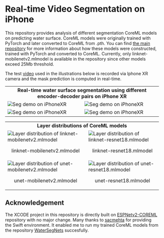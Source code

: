 # Real-time Video Segmentation on iPhone

This repository provides analysis of different segmentation CoreML models on predicting water surface. CoreML models were originally trained with PyTorch and later converted to CoreML from .pth. You can find [the main repository](https://github.com/erdemunal35/WaterSegNets) for more information about how these models were constructed, trained with PyTorch and converted to CoreML. Currently, only linknet-mobilenetv2.mlmodel is available in the repository since other models exceed 25Mb threshold.

The test [video](https://www.youtube.com/watch?v=K1QICrgxTjA&t=131s&ab_channel=LoungeVFilms-RelaxingMusicandNatureSounds) used in the illustrations below is recorded via Iphone XR camera and the mask prediction is computed in real-time.

<table align="center">
    <tr>
        <td colspan=3 align="center"><b>Real-time water surface segmentation using different encoder-decoder pairs on iPhone XR<b></td>
    </tr>
    <tr>
        <td>
            <img src="https://github.com/erdemunal35/Real-time-Video-Segmentation-on-Iphone/blob/master/github_data/linknet_mobilenetv2_gif.gif?raw=true" alt="Seg demo on iPhoneXR"></img>
        </td>
        <td>
            <img src="https://github.com/erdemunal35/Real-time-Video-Segmentation-on-Iphone/blob/master/github_data/linknet_resnet18_gif.gif?raw=true" alt="Seg demo on iPhoneXR"></img>
        </td>
    </tr>
    <tr>
    <td>
            <img src="https://github.com/erdemunal35/Real-time-Video-Segmentation-on-Iphone/blob/master/github_data/unet_mobilenetv2_gif.gif?raw=true" alt="Seg demo on iPhoneXR"></img>
        </td>
        <td>
            <img src="https://github.com/erdemunal35/Real-time-Video-Segmentation-on-Iphone/blob/master/github_data/unet_resnet18_gif.gif?raw=true" alt="Seg demo on iPhoneXR"></img>
        </td>
    </tr>
</table>

<table align="center">
    <tr>
        <td colspan=2 align="center"><b>Layer distributions of CoreML models<b></td>
    </tr>
    <tr>
        <td>
            <img src="https://github.com/erdemunal35/Real-time-Video-Segmentation-on-Iphone/blob/master/github_data/linknet-mobilenetv2.png" alt="Layer distribution of linknet-mobilenetv2.mlmodel"></img><p align="center">linknet-mobilenetv2.mlmodel</p>
        </td>
        <td>
            <img src="https://github.com/erdemunal35/Real-time-Video-Segmentation-on-Iphone/blob/master/github_data/linknet-resnet18.png" alt="Layer distribution of linknet-resnet18.mlmodel"></img><p align="center">linknet-resnet18.mlmodel</p>
        </td>
    </tr>
    <tr>
    <td>
            <img src="https://github.com/erdemunal35/Real-time-Video-Segmentation-on-Iphone/blob/master/github_data/unet-mobilenetv2.png" alt="Layer distribution of unet-mobilenetv2.mlmodel"></img><p align="center">unet-mobilenetv2.mlmodel</p>
        </td>
        <td>
            <img src="https://github.com/erdemunal35/Real-time-Video-Segmentation-on-Iphone/blob/master/github_data/unet-resnet18.png" alt="Layer distribution of unet-resnet18.mlmodel"></img><p align="center">unet-resnet18.mlmodel</p>
        </td>
    </tr>
</table>

## Acknowledgement
The XCODE project in this repository is directly built on [ESPNetv2-COREML](https://github.com/sacmehta/ESPNetv2-COREML) repository with no major change. Many thanks to [sacmehta](https://github.com/sacmehta) for providing the Swift environment. It enabled me to run my trained CoreML models from the repository [WaterSegNets](https://github.com/erdemunal35/WaterSegNets) succesfully.
